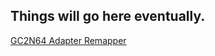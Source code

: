 ## Things will go here eventually.

[GC2N64 Adapter Remapper](https://jarutherford.com/gc2n64-remapper/)
